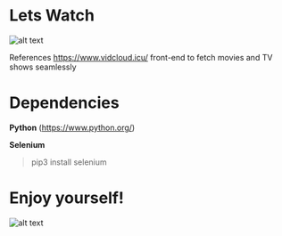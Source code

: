 # Lets Watch
![alt text](https://66.media.tumblr.com/0a3a008a2da98fd24cc6dbba46f461ad/tumblr_o6zszubZHc1rk0k2jo1_500.gif)

References https://www.vidcloud.icu/ front-end to fetch movies and TV shows seamlessly
# Dependencies
**Python** (https://www.python.org/)

**Selenium**
>pip3 install selenium

# Enjoy yourself!

![alt text](https://media.tenor.com/images/0fe8b28a976b06757fb64a3527b9f2b6/tenor.gif)
